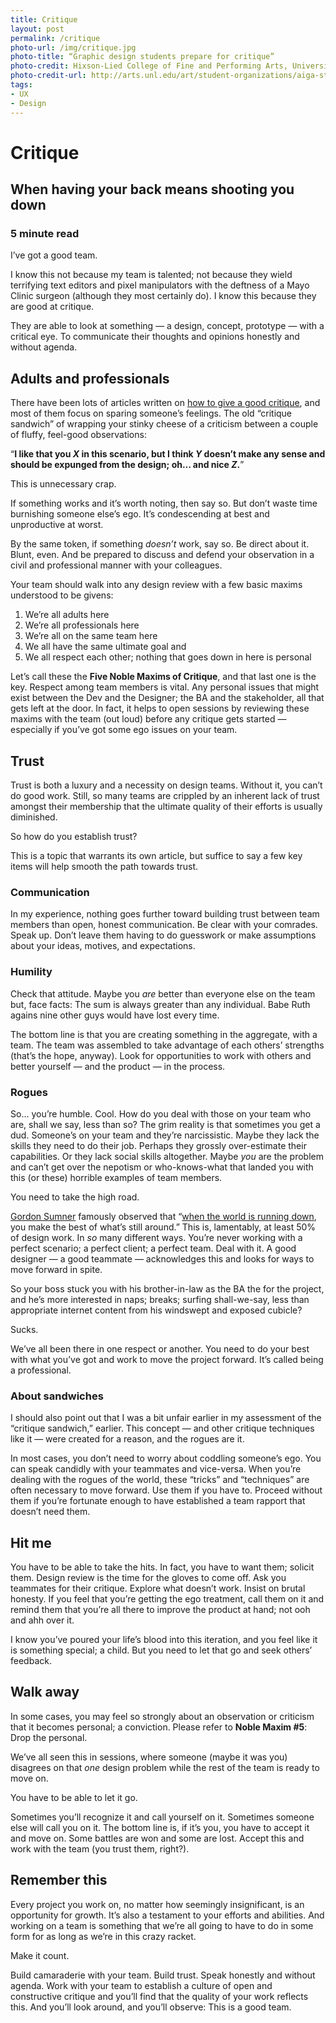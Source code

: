 ```yaml
---
title: Critique
layout: post
permalink: /critique
photo-url: /img/critique.jpg
photo-title: “Graphic design students prepare for critique”
photo-credit: Hixson-Lied College of Fine and Performing Arts, University of Nebraska–Lincoln
photo-credit-url: http://arts.unl.edu/art/student-organizations/aiga-students-design
tags:
- UX
- Design
---
```


# Critique

## When having your back means shooting you down

### 5 minute read

I’ve got a good team.

I know this not because my team is talented; not because they wield terrifying text editors and pixel manipulators with the deftness of a Mayo Clinic surgeon (although they most certainly do). I know this because they are good at critique. 

They are able to look at something — a design, concept, prototype — with a critical eye. To communicate their thoughts and opinions honestly and without agenda.

## Adults and professionals

There have been lots of articles written on [how to give a good critique][1], and most of them  focus on sparing someone’s feelings. The old “critique sandwich” of wrapping your stinky cheese of a criticism between a couple of fluffy, feel-good observations:

“**I like that you *X* in this scenario, but I think *Y* doesn’t make any sense and should be expunged from the design; oh… and nice *Z*.**”

This is unnecessary crap.

If something works and it’s worth noting, then say so. But don’t waste time burnishing someone else’s ego. It’s condescending at best and unproductive at worst.

By the same token, if something *doesn’t* work, say so. Be direct about it. Blunt, even. And be prepared to discuss and defend your observation in a civil and professional manner with your colleagues. 

Your team should walk into any design review with a few basic maxims understood to be givens:

1. We’re all adults here
2. We’re all professionals here
3. We’re all on the same team here
4. We all have the same ultimate goal and
5. We all respect each other; nothing that goes down in here is personal

Let’s call these the **Five Noble Maxims of Critique**, and that last one is the key. Respect among team members is vital. Any personal issues that might exist between the Dev and the Designer; the BA and the stakeholder, all that gets left at the door. In fact, it helps to open sessions by reviewing these maxims with the team (out loud) before any critique gets started — especially if you’ve got some ego issues on your team.

## Trust

Trust is both a luxury and a necessity on design teams. Without it, you can’t do good work. Still, so many teams are crippled by an inherent lack of trust amongst their membership that the ultimate quality of their efforts is usually diminished.

So how do you establish trust?

This is a topic that warrants its own article, but suffice to say a few key items will help smooth the path towards trust.

### Communication
In my experience, nothing goes further toward building trust between team members than open, honest communication. Be clear with your comrades. Speak up. Don’t leave them having to do guesswork or make assumptions about your ideas, motives, and expectations.

### Humility
Check that attitude. Maybe you *are* better than everyone else on the team but, face facts: The sum is always greater than any individual. Babe Ruth agains nine other guys would have lost every time. 

The bottom line is that you are creating something in the aggregate, with a team. The team was assembled to take advantage of each others’ strengths (that’s the hope, anyway). Look for opportunities to work with others and better yourself — and the product — in the process.

### Rogues
So… you’re humble. Cool. How do you deal with those on your team who are, shall we say, less than so? The grim reality is that sometimes you get a dud. Someone’s on your team and they’re narcissistic. Maybe they lack the skills they need to do their job. Perhaps they grossly over-estimate their capabilities. Or they lack social skills altogether. Maybe *you* are the problem and can’t get over the nepotism or who-knows-what that landed you with this (or these) horrible examples of team members. 

You need to take the high road.

[Gordon Sumner][2] famously observed that “[when the world is running down][3], you make the best of what’s still around.” This is, lamentably, at least 50% of design work. In *so* many different ways. You’re never working with a perfect scenario; a perfect client; a perfect team. Deal with it. A good designer — a good teammate — acknowledges this and looks for ways to move forward in spite.

So your boss stuck you with his brother-in-law as the BA the for the project, and he’s more interested in naps; breaks; surfing shall-we-say, less than appropriate internet content from his windswept and exposed cubicle?

Sucks. 

We’ve all been there in one respect or another. You need to do your best with what you’ve got and work to move the project forward. It’s called being a professional. 

### About sandwiches

I should also point out that I was a bit unfair earlier in my assessment of the “critique sandwich,” earlier. This concept — and other critique techniques like it — were created for a reason, and the rogues are it. 

In most cases, you don’t need to worry about coddling someone’s ego. You can speak candidly with your teammates and vice-versa. When you’re dealing with the rogues of the world, these “tricks” and “techniques” are often necessary to move forward. Use them if you have to. Proceed without them if you’re fortunate enough to have established a team rapport that doesn’t need them.

## Hit me

You have to be able to take the hits. In fact, you have to want them; solicit them. Design review is the time for the gloves to come off. Ask you teammates for their critique. Explore what doesn’t work. Insist on brutal honesty. If you feel that you’re getting the ego treatment, call them on it and remind them that you’re all there to improve the product at hand; not ooh and ahh over it.

I know you’ve poured your life’s blood into this iteration, and you feel like it is something special; a child. But you need to let that go and seek others’ feedback.

## Walk away

In some cases, you may feel so strongly about an observation or criticism that it becomes personal; a conviction. Please refer to **Noble Maxim #5**: Drop the personal.

We’ve all seen this in sessions, where someone (maybe it was you) disagrees on that *one* design problem while the rest of the team is ready to move on.

You have to be able to let it go.

Sometimes you’ll recognize it and call yourself on it. Sometimes someone else will call you on it. The bottom line is, if it’s you, you have to accept it and move on. Some battles are won and some are lost. Accept this and work with the team (you trust them, right?).

## Remember this

Every project you work on, no matter how seemingly insignificant, is an opportunity for growth. It’s also a testament to your efforts and abilities. And working on a team is something that we’re all going to have to do in some form for as long as we’re in this crazy racket.

Make it count.

Build camaraderie with your team. Build trust. Speak honestly and without agenda. Work with your team to establish a culture of open and constructive critique and you’ll find that the quality of your work reflects this. And you’ll look around, and you’ll observe: This is a good team.

[1]:	http://www.aiga.org/how-to-give-receive-design-critique/ "How to give and receive a good design critique"
[2]:	https://en.wikipedia.org/wiki/Sting_(musician) "It's Sting, yo..."
[3]:	https://www.youtube.com/watch?v=DAtc9mlX72Q "Have some culture, while you're here..."